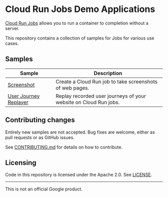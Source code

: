 # Cloud Run Jobs Demo Applications

[Cloud Run Jobs](https://cloud.google.com/run/docs/) allows you to run a container to completion without a server.

This repository contains a collection of samples for Jobs for various use cases.

## Samples

|          Sample                          |                     Description                                 |
| ---------------------------------------- | --------------------------------------------------------------- | 
| [Screenshot](./screenshot/)              | Create a Cloud Run job to take screenshots of web pages.        | 
| [User Journey Replayer](./user-journeys/)| Replay recorded user journeys of your website on Cloud Run jobs.| 

## Contributing changes

Entirely new samples are not accepted. Bug fixes are welcome, either as pull
requests or as GitHub issues.

See [CONTRIBUTING.md](CONTRIBUTING.md) for details on how to contribute.

## Licensing

Code in this repository is licensed under the Apache 2.0. See [LICENSE](LICENSE).

-------

This is not an official Google product.
